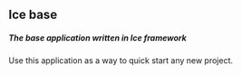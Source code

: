 ## Ice base
##### The base application written in Ice framework
Use this application as a way to quick start any new project.